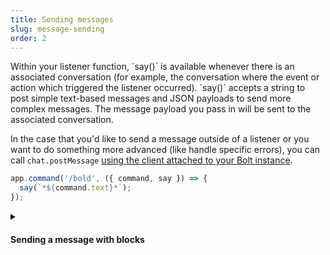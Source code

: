 ```yaml
---
title: Sending messages
slug: message-sending
order: 2
---
```


<div class="section-content">
Within your listener function, `say()` is available whenever there is an associated conversation (for example, the conversation where the event or action which triggered the listener occurred). `say()` accepts a string to post simple text-based messages and JSON payloads to send more complex messages. The message payload you pass in will be sent to the associated conversation.

In the case that you'd like to send a message outside of a listener or you want to do something more advanced (like handle specific errors), you can call `chat.postMessage` [using the client attached to your Bolt instance](#web-api).
</div>

```javascript
app.command('/bold', ({ command, say }) => {
  say(`*${command.text}*`);
});
```

<details class="secondary-wrapper">
<summary markdown="0">
<h4 class="secondary-header">Sending a message with blocks</h4>
</summary>

<div class="secondary-content" markdown="0">
`say()` accepts more complex message payloads to make it easy to add functionality and structure to your messages.

To explore adding rich message layouts to your app, read through [the guide on our API site](https://api.slack.com/messaging/composing/layouts) and look through templates of common app flows [in the Block Kit Builder](https://api.slack.com/tools/block-kit-builder?template=1).
</div>

```javascript
// Sends a section block with datepicker when someone reacts with a 📅 emoji
app.event('reaction_added', async ({ event, say }) => {
  if (event.reaction === 'calendar') {
    say({
      blocks: [{
          "type": "section",
          "text": {
            "type": "mrkdwn",
            "text": "Pick a date for me to remind you"
          },
          "accessory": {
            "type": "datepicker",
            "action_id": "datepicker_remind",
            "initial_date": "2019-04-28",
            "placeholder": {
              "type": "plain_text",
              "text": "Select a date"
             }
          }
        }]});
  }
});
```
</details>

